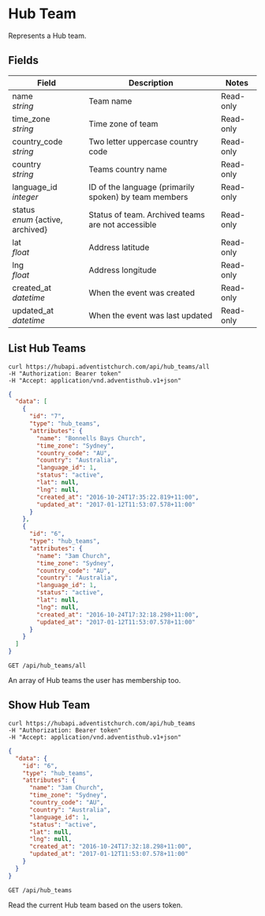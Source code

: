 # Hub Team

Represents a Hub team.

## Fields

Field | Description | Notes
--------- | ------- | -------
name<br> *string* | Team name | Read-only
time_zone<br> *string* | Time zone of team | Read-only
country_code<br> *string* | Two letter uppercase country code | Read-only
country<br> *string* | Teams country name | Read-only
language_id<br>*integer* | ID of the language (primarily spoken) by team members | Read-only
status<br>*enum* {active, archived} | Status of team. Archived teams are not accessible | Read-only
lat<br> *float* | Address latitude | Read-only
lng<br> *float* | Address longitude | Read-only
created_at<br>*datetime* | When the event was created | Read-only
updated_at<br>*datetime* | When the event was last updated | Read-only

## List Hub Teams
```shell
curl https://hubapi.adventistchurch.com/api/hub_teams/all
-H "Authorization: Bearer token"
-H "Accept: application/vnd.adventisthub.v1+json"
```

```json
{
  "data": [
    {
      "id": "7",
      "type": "hub_teams",
      "attributes": {
        "name": "Bonnells Bays Church",
        "time_zone": "Sydney",
        "country_code": "AU",
        "country": "Australia",
        "language_id": 1,
        "status": "active",
        "lat": null,
        "lng": null,
        "created_at": "2016-10-24T17:35:22.819+11:00",
        "updated_at": "2017-01-12T11:53:07.578+11:00"
      }
    },
    {
      "id": "6",
      "type": "hub_teams",
      "attributes": {
        "name": "3am Church",
        "time_zone": "Sydney",
        "country_code": "AU",
        "country": "Australia",
        "language_id": 1,
        "status": "active",
        "lat": null,
        "lng": null,
        "created_at": "2016-10-24T17:32:18.298+11:00",
        "updated_at": "2017-01-12T11:53:07.578+11:00"
      }
    }
  ]
}
```
`GET /api/hub_teams/all`

An array of Hub teams the user has membership too.

## Show Hub Team

```shell
curl https://hubapi.adventistchurch.com/api/hub_teams
-H "Authorization: Bearer token"
-H "Accept: application/vnd.adventisthub.v1+json"
```
```json
{
  "data": {
    "id": "6",
    "type": "hub_teams",
    "attributes": {
      "name": "3am Church",
      "time_zone": "Sydney",
      "country_code": "AU",
      "country": "Australia",
      "language_id": 1,
      "status": "active",
      "lat": null,
      "lng": null,
      "created_at": "2016-10-24T17:32:18.298+11:00",
      "updated_at": "2017-01-12T11:53:07.578+11:00"
    }
  }
}
```

`GET /api/hub_teams`

Read the current Hub team based on the users token.